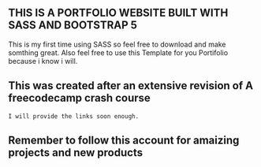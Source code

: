 ## THIS IS A PORTFOLIO WEBSITE BUILT WITH SASS AND BOOTSTRAP 5
This is my first time using SASS so feel free to download and make somthing great.
Also feel free to use this Template for you Portifolio because i know i will.

## This was created after an extensive revision of A freecodecamp crash course
    I will provide the links soon enough.
## Remember to follow this account for amaizing projects and new products